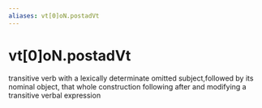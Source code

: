 ```yaml
---
aliases: vt[0]oN.postadVt
---
```

# vt[0]oN.postadVt

transitive verb with a lexically determinate omitted subject,followed by its nominal object, that whole construction following after and modifying a transitive verbal expression